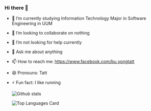### Hi there 👋

<!--
**buyongtatt/buyongtatt** is a ✨ _special_ ✨ repository because its `README.md` (this file) appears on your GitHub profile.

Here are some ideas to get you started:
-->
- 🔭 I’m currently studying Information Technology Major in Software Engineering in UUM
<!--- 🌱 I’m currently learning -->
- 👯 I’m looking to collaborate on nothing
- 🤔 I’m not looking for help currently
- 💬 Ask me about anything
- 📫 How to reach me: https://www.facebook.com/bu.yongtatt
- 😄 Pronouns: Tatt
- ⚡ Fun fact: I like running


  ![Github stats](https://github-readme-stats.vercel.app/api?username=buyongtatt&theme=highcontrast&show_icons=true&count_private=true)
 
  ![Top Languages Card](https://github-readme-stats.vercel.app/api/top-langs/?username=buyongtatt&theme=highcontrast&layout=compact)
